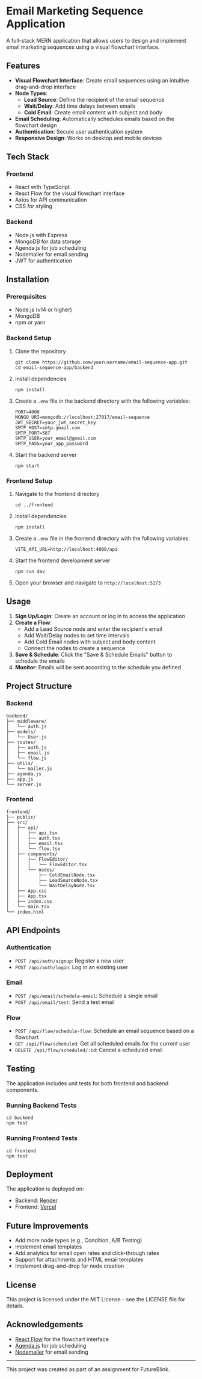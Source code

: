 # Email Marketing Sequence Application

A full-stack MERN application that allows users to design and implement email marketing sequences using a visual flowchart interface.

## Features

- **Visual Flowchart Interface**: Create email sequences using an intuitive drag-and-drop interface
- **Node Types**:
  - **Lead Source**: Define the recipient of the email sequence
  - **Wait/Delay**: Add time delays between emails
  - **Cold Email**: Create email content with subject and body
- **Email Scheduling**: Automatically schedules emails based on the flowchart design
- **Authentication**: Secure user authentication system
- **Responsive Design**: Works on desktop and mobile devices

## Tech Stack

### Frontend

- React with TypeScript
- React Flow for the visual flowchart interface
- Axios for API communication
- CSS for styling

### Backend

- Node.js with Express
- MongoDB for data storage
- Agenda.js for job scheduling
- Nodemailer for email sending
- JWT for authentication

## Installation

### Prerequisites

- Node.js (v14 or higher)
- MongoDB
- npm or yarn

### Backend Setup

1. Clone the repository

   ```
   git clone https://github.com/yourusername/email-sequence-app.git
   cd email-sequence-app/backend
   ```

2. Install dependencies

   ```
   npm install
   ```

3. Create a `.env` file in the backend directory with the following variables:

   ```
   PORT=4000
   MONGO_URI=mongodb://localhost:27017/email-sequence
   JWT_SECRET=your_jwt_secret_key
   SMTP_HOST=smtp.gmail.com
   SMTP_PORT=587
   SMTP_USER=your_email@gmail.com
   SMTP_PASS=your_app_password
   ```

4. Start the backend server
   ```
   npm start
   ```

### Frontend Setup

1. Navigate to the frontend directory

   ```
   cd ../frontend
   ```

2. Install dependencies

   ```
   npm install
   ```

3. Create a `.env` file in the frontend directory with the following variables:

   ```
   VITE_API_URL=http://localhost:4000/api
   ```

4. Start the frontend development server

   ```
   npm run dev
   ```

5. Open your browser and navigate to `http://localhost:5173`

## Usage

1. **Sign Up/Login**: Create an account or log in to access the application
2. **Create a Flow**:
   - Add a Lead Source node and enter the recipient's email
   - Add Wait/Delay nodes to set time intervals
   - Add Cold Email nodes with subject and body content
   - Connect the nodes to create a sequence
3. **Save & Schedule**: Click the "Save & Schedule Emails" button to schedule the emails
4. **Monitor**: Emails will be sent according to the schedule you defined

## Project Structure

### Backend

```
backend/
├── middleware/
│   └── auth.js
├── models/
│   └── User.js
├── routes/
│   ├── auth.js
│   ├── email.js
│   └── flow.js
├── utils/
│   └── mailer.js
├── agenda.js
├── app.js
└── server.js
```

### Frontend

```
frontend/
├── public/
├── src/
│   ├── api/
│   │   ├── api.tsx
│   │   ├── auth.tsx
│   │   ├── email.tsx
│   │   └── flow.tsx
│   ├── components/
│   │   ├── FlowEditor/
│   │   │   └── FlowEditor.tsx
│   │   └── nodes/
│   │       ├── ColdEmailNode.tsx
│   │       ├── LeadSourceNode.tsx
│   │       └── WaitDelayNode.tsx
│   ├── App.css
│   ├── App.tsx
│   ├── index.css
│   └── main.tsx
└── index.html
```

## API Endpoints

### Authentication

- `POST /api/auth/signup`: Register a new user
- `POST /api/auth/login`: Log in an existing user

### Email

- `POST /api/email/schedule-email`: Schedule a single email
- `POST /api/email/test`: Send a test email

### Flow

- `POST /api/flow/schedule-flow`: Schedule an email sequence based on a flowchart
- `GET /api/flow/scheduled`: Get all scheduled emails for the current user
- `DELETE /api/flow/scheduled/:id`: Cancel a scheduled email

## Testing

The application includes unit tests for both frontend and backend components.

### Running Backend Tests

```
cd backend
npm test
```

### Running Frontend Tests

```
cd frontend
npm test
```

## Deployment

The application is deployed on:

- Backend: [Render](https://email-sequence-backend.onrender.com)
- Frontend: [Vercel](https://email-sequence-app.vercel.app)

## Future Improvements

- Add more node types (e.g., Condition, A/B Testing)
- Implement email templates
- Add analytics for email open rates and click-through rates
- Support for attachments and HTML email templates
- Implement drag-and-drop for node creation

## License

This project is licensed under the MIT License - see the LICENSE file for details.

## Acknowledgements

- [React Flow](https://reactflow.dev/) for the flowchart interface
- [Agenda.js](https://github.com/agenda/agenda) for job scheduling
- [Nodemailer](https://nodemailer.com/) for email sending

---

This project was created as part of an assignment for FutureBlink.
